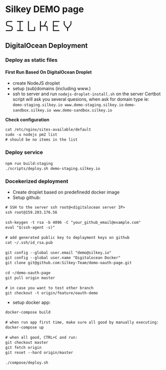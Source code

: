 # Silkey DEMO page

![Silkey Logo](https://raw.githubusercontent.com/Silkey-Team/brand/master/silkey-word-black.png)

## DigitalOcean Deployment

### Deploy as static files

#### First Run Based On DigitalOcean Droplet

- create NodeJS droplet
- setup (sub)domains (including www.)
- ssh to server and run `nodejs-droplet-install.sh` on the server
  Certbot script will ask you several quesions, when ask for domain type ie:  
  `demo-staging.silkey.io www.demo-staging.silkey.io`
  `demo-sandbox.silkey.io www.demo-sandbox.silkey.io`

**Check configuration**

```
cat /etc/nginx/sites-available/default
sudo -u nodejs pm2 list
# should be no items in the list
```

### Deploy service

    npm run build:staging
    ./scripts/deploy.sh demo-staging.silkey.io

### Docekerized deployment

- Create droplet based on predefinedd docker image
- Setup github:

```
# SSH to the server ssh root@<digitalocean server IP>
ssh root@159.203.176.56

ssh-keygen -t rsa -b 4096 -C "your_github_email@example.com"
eval "$(ssh-agent -s)"

# add generated public key to deplayment keys on github
cat ~/.ssh/id_rsa.pub

git config --global user.email "demo@silkey.io"
git config --global user.name "Digitalocean Docker"
git clone git@github.com:Silkey-Team/demo-oauth-page.git

cd ~/demo-oauth-page
git pull origin master

# in case you want to test other branch
git checkout -t origin/feature/oauth-demo
```

- setup docker app:

```
docker-compose build

# when run app first time, make sure all good by manually executing:
docker-compose up

# when all good, CTRL+C and run:
git checkout master
git fetch origin
git reset --hard origin/master

./compose/deploy.sh
```
